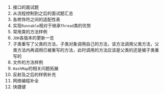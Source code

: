 1. 接口的面试题
2. 从流程控制到之后的面试题汇总
3. 各修饰符之间的适配性表
4. 实现`Runnable`相对于继承`Thread`类的优势
5. 常用类的方法样例
6. `JDK`各版本的更新一览
7. 子类重写了父类的方法，子类对象调用自己的方法，该方法调用父类方法，父类方法内再调用已被重写的方法，此时调用的方法应该是父类的还是被子类重写的
8. 文件的方法样例
9. `HashMap`的相关问题拓展
10. 反射及之后的样例补充
11. 网络编程补全
12. 快捷键